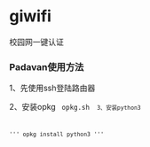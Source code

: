 # giwifi
校园网一键认证

### Padavan使用方法

1、先使用ssh登陆路由器

2、安装opkg
<code>
opkg.sh
<code/>
3、安装python3

'''
opkg install python3
'''
